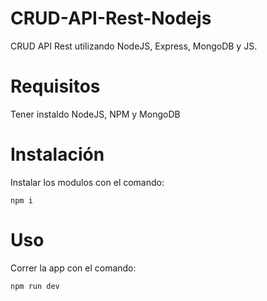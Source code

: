 # CRUD-API-Rest-Nodejs

CRUD API Rest utilizando NodeJS, Express, MongoDB y JS. 

# Requisitos
Tener instaldo NodeJS, NPM y MongoDB

# Instalación
Instalar los modulos con el comando:

`npm i`

# Uso
Correr la app con el comando:

`npm run dev`
